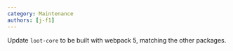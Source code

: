 ```yaml
---
category: Maintenance
authors: [j-f1]
---
```


Update `loot-core` to be built with webpack 5, matching the other packages.
